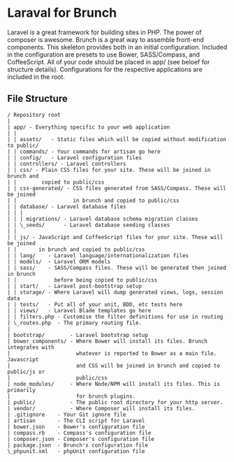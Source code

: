 # Laraval for Brunch

Laravel is a great framework for building sites in PHP. The power of composer is
awesome. Brunch is a great way to assemble front-end components. This skeleton
provides both in an initial configuration. Included in the configuration are
presets to use Bower, SASS/Compass, and CoffeeScript. All of your code should be
placed in app/ (see beloef for structure details). Configurations for the
respective applications are included in the root.

## File Structure

    / Repository root
    |
    | app/ - Everything specific to your web application
    | |
    | | assets/   - Static files which will be copied without modification to public/
    | | commands/ - Your commands for artisan go here
    | | config/   - Laravel configuration files
    | | controllers/ - Laravel controllers
    | | css/ - Plain CSS files for your site. These will be joined in brunch and
    | |        copied to public/css
    | | css-generated/ - CSS files generated from SASS/Compass. These will be joined
    | |                  in brunch and copied to public/css
    | | database/ - Laravel database files
    | | |
    | | | migrations/ - Laravel database schema migration classes
    | | \_seeds/      - Laravel database seeding classes
    | |
    | | js/ - JavaScript and CoffeeScript files for your site. These will be joined
    | |       in brunch and copied to public/css
    | | lang/    - Laravel language/internationalization files
    | | models/  - Laravel ORM models
    | | sass/    - SASS/Compass files. These will be generated then joined in brunch
    | |            before being copied to public/css
    | | start/   - Laravel post-bootstrap setup
    | | storage/ - Where Laravel will dump generated views, logs, session data
    | | tests/   - Put all of your unit, BDD, etc tests here
    | | views/   - Laravel Blade templates go here
    | | filters.php - Customise the filter definitions for use in routing
    | \_routes.php  - The primary routing file.
    |
    | bootstrap/        - Laravel bootstrap setup
    | bower_components/ - Where Bower will install its files. Brunch integrates with
    |                     whatever is reported to Bower as a main file. Javascript
    |                     and CSS will be joined in brunch and copied to public/js or
    |                     public/css
    | node_modules/     - Where Node/NPM will install its files. This is primarily
    |                     for brunch plugins.
    | public/           - The public root directory for your http server.
    | vendor/           - Where Composer will install its files.
    | .gitignore    - Your Git ignore file
    | artisan       - The CLI script for Laravel
    | bower.json    - Bower's configuration file
    | compass.rb    - Compass's configuration file
    | composer.json - Composer's configuration file
    | package.json  - Brunch's configuration file
    \_phpunit.xml   - phpUnit configuration file
